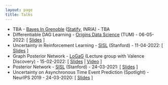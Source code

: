 ```yaml
---
layout: page
title: Talks
---
```


- TBA - [Bayes In Grenoble](https://sites.google.com/view/bigseminar/) ([Statify](https://team.inria.fr/statify/), INRIA) - TBA
- Differentiable DAG Learning - [Origins Data Science](https://www.origins-cluster.de/en/) (TUM) - 06-05-2022: \[ [Slides]() \]
- Uncertainty in Reinforcement Learning - [SISL](https://web.stanford.edu/group/sisl/cgi-bin/wordpress/) (Stanford) - 11-04-2022: \[ [Slides]() \]
- Graph Posterior Network - [LoGaG](https://hannes-stark.com/logag-reading-group) (Lecture group with Valence Discovery) - 15-02-2022: \[ [Slides]() \| [Video](https://www.youtube.com/watch?v=O8aRsjcutSY) \]
- Posterior Network - [SISL](https://web.stanford.edu/group/sisl/cgi-bin/wordpress/) (Stanford) - 24-03-2021: \[ [Slides]() \]
- Uncertainty on Asynchronous Time Event Prediction (Spotlight) - NeurIPS 2019 - 24-03-2020: \[ [Slides]() \]
